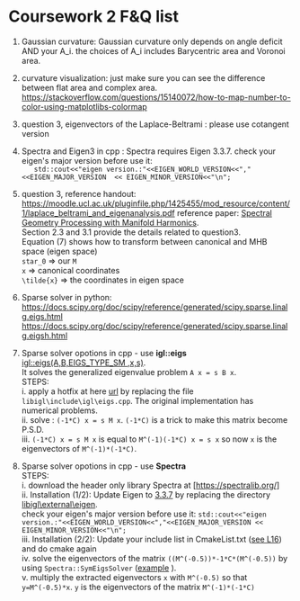 # Coursework 2 F&Q list


1. Gaussian curvature: Gaussian curvature only depends on angle deficit AND your A_i. the choices of A_i includes Barycentric area and Voronoi area. 

2. curvature visualization: just make sure you can see the difference between flat area and complex area. 
https://stackoverflow.com/questions/15140072/how-to-map-number-to-color-using-matplotlibs-colormap 


3. question 3, eigenvectors of the Laplace-Beltrami : please use cotangent version

4. Spectra and Eigen3 in cpp : Spectra requires Eigen 3.3.7. check your eigen's major version before use it:  
`	std::cout<<"eigen version.:"<<EIGEN_WORLD_VERSION<<","<<EIGEN_MAJOR_VERSION  << EIGEN_MINOR_VERSION<<"\n";`

5. question 3, 
reference handout: https://moodle.ucl.ac.uk/pluginfile.php/1425455/mod_resource/content/1/laplace_beltrami_and_eigenanalysis.pdf
reference paper: [Spectral Geometry Processing with Manifold Harmonics](http://www.cs.jhu.edu/~misha/ReadingSeminar/Papers/Vallet08.pdf).  
Section 2.3 and 3.1 provide the details related to question3.  
Equation (7) shows how to transform between canonical and MHB space (eigen space)  
`star_0` => our `M`  
`x` => canonical coordinates  
`\tilde{x}` => the coordinates in eigen space  

6. Sparse solver in python:
 https://docs.scipy.org/doc/scipy/reference/generated/scipy.sparse.linalg.eigs.html
 https://docs.scipy.org/doc/scipy/reference/generated/scipy.sparse.linalg.eigsh.html

7. Sparse solver opotions in cpp - use **igl::eigs**  
[igl::eigs(A,B,EIGS_TYPE_SM ,x,s)](https://github.com/libigl/libigl/blob/508cb9940f4d1e8e54137d5afe2fd2eb9c4dc672/include/igl/eigs.h).  
It solves the generalized eigenvalue problem `A x = s B x`.  
STEPS:  
i. apply a hotfix at here [url](https://gist.github.com/yushiangw/c4579efca5a7ee7c5a0e3903dc8d165a) by replacing the file `libigl\include\igl\eigs.cpp`. The original implementation has numerical problems.  
ii. solve : `(-1*C) x = s M x`. `(-1*C)` is a trick to make this matrix become P.S.D.  
iii. `(-1*C) x = s M x` is equal to `M^(-1)(-1*C) x = s x` so now `x` is the eigenvectors of `M^(-1)*(-1*C)`. 

8. Sparse solver opotions in cpp - use **Spectra**  
STEPS:  
i. download the header only library Spectra at [https://spectralib.org/]   
ii. Installation (1/2): Update Eigen to [3.3.7](http://eigen.tuxfamily.org/index.php?title=Main_Page) by replacing the directory [libigl\external\eigen]().  
check your eigen's major version before use it:
`std::cout<<"eigen version.:"<<EIGEN_WORLD_VERSION<<","<<EIGEN_MAJOR_VERSION << EIGEN_MINOR_VERSION<<"\n";`  
iii. Installation (2/2): Update your include list in CmakeList.txt ([see L16](https://gist.github.com/yushiangw/3e81f5cdf0e4f6a6cfadd8740f4117e5#file-cmakelists-txt-L16)) and do cmake again  
iv. solve the eigenvectors of the matrix `((M^(-0.5))*-1*C*(M^(-0.5))` by using `Spectra::SymEigsSolver` ([example](https://spectralib.org/quick-start.html) ).  
v. multiply the extracted eigenvectors `x` with `M^(-0.5)` so that `y=M^(-0.5)*x`. `y` is the eigenvectors of the matrix `M^(-1)*(-1*C)`  
